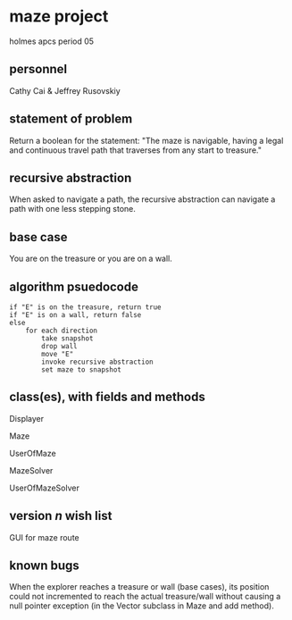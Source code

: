 # maze project
holmes apcs period 05

## personnel

Cathy Cai & Jeffrey Rusovskiy

## statement of problem

Return a boolean for the statement: "The maze is navigable, having a legal and continuous travel path that traverses from any start to treasure."

## recursive abstraction

When asked to navigate a path, the recursive abstraction can navigate a path with one less stepping stone.

## base case

You are on the treasure or you are on a wall.

## algorithm psuedocode

    if "E" is on the treasure, return true
    if "E" is on a wall, return false
    else
        for each direction
            take snapshot
            drop wall
            move "E"
            invoke recursive abstraction
            set maze to snapshot

## class(es), with fields and methods

Displayer

Maze

UserOfMaze

MazeSolver

UserOfMazeSolver

## version *n* wish list

GUI for maze route

## known bugs

When the explorer reaches a treasure or wall (base cases), its position could not incremented to reach the actual treasure/wall without causing a null pointer exception (in the Vector subclass in Maze and add method).

